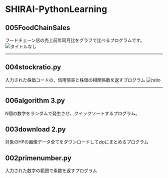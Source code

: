 # SHIRAI-PythonLearning
 
## 005FoodChainSales
フードチェーン店の売上前年同月比をグラフで比べるプログラムです。
![タイトルなし](https://user-images.githubusercontent.com/20613753/83940932-4187e180-a822-11ea-902c-560f330e2c2b.gif)
***


## 004stockratio.py
入力された株価コードの、信用倍率と株価の相関係数を返すプログラム
![ratio](https://user-images.githubusercontent.com/20613753/83940448-06d07a00-a81f-11ea-8342-2c835cebb777.gif)
***

## 006algorithm 3.py
N個の数字をランダムで発生させ、クイックソートするプログラム。

## 003download 2.py
対象のHPの画像データ全てをダウンロードしてzipにまとめるプログラム

## 002primenumber.py
入力された数字の範囲で素数を返すプログラム
